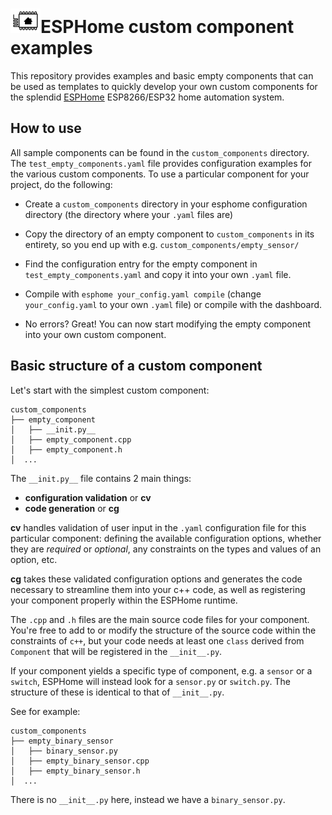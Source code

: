 # ![ESPHome logo](esphome-logo.png)ESPHome custom component examples

This repository provides examples and basic empty components that can be used as templates to quickly develop your own custom components for the splendid [ESPHome](https://esphome.io/) ESP8266/ESP32 home automation system.

## How to use
All sample components can be found in the `custom_components` directory. The `test_empty_components.yaml` file provides configuration examples for the various custom components. To use a particular component for your project, do the following:

- Create a `custom_components` directory in your esphome configuration directory (the directory where your ```.yaml``` files are)

- Copy the directory of an empty component to `custom_components` in its entirety, so you end up with e.g. `custom_components/empty_sensor/`

- Find the configuration entry for the empty component in `test_empty_components.yaml` and copy it into your own `.yaml` file.

- Compile with `esphome your_config.yaml compile` (change `your_config.yaml` to your own `.yaml` file) or compile with the dashboard.

- No errors? Great! You can now start modifying the empty component into your own custom component.

## Basic structure of a custom component

Let's start with the simplest custom component:

```
custom_components
├── empty_component
│   ├── __init.py__
│   ├── empty_component.cpp
│   ├── empty_component.h
│  ...
```

The ```__init.py__``` file contains 2 main things: 
- **configuration validation** or **cv** 
- **code generation** or **cg**

**cv** handles validation of user input in the `.yaml` configuration file for this particular component: defining the available configuration options, whether they are _required_ or _optional_, any constraints on the types and values of an option, etc.

**cg** takes these validated configuration options and generates the code necessary to streamline them into your c++ code, as well as registering your component properly within the ESPHome runtime.

The ```.cpp``` and ```.h``` files are the main source code files for your component. You're free to add to or modify the structure of the source code within the constraints of `c++`, but your code needs at least one `class` derived from `Component` that will be registered in the `__init__.py`.

If your component yields a specific type of component, e.g. a `sensor` or a `switch`, ESPHome will instead look for a `sensor.py` or `switch.py`.
The structure of these is identical to that of `__init__.py`. 

See for example:

```
custom_components
├── empty_binary_sensor
│   ├── binary_sensor.py
│   ├── empty_binary_sensor.cpp
│   ├── empty_binary_sensor.h
│  ...
```

There is no `__init__.py` here, instead we have a `binary_sensor.py`.
